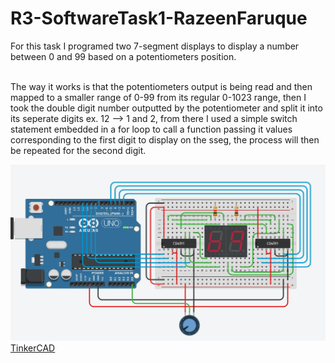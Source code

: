 # R3-SoftwareTask1-RazeenFaruque

For this task I programed two 7-segment displays to display a number between 0 and 99 based on a potentiometers position.  
 <br>

The way it works is that the potentiometers output is being read and then mapped to a smaller range of 0-99 from its regular 0-1023 range, then I took the double digit number outputted by the potentiometer and split it into its seperate digits ex. 12 --> 1 and 2, from there I used a simple switch statement embedded in a for loop to call a function passing it values corresponding to the first digit to display on the sseg, the process will then be repeated for the second digit. 

![Arduino Project](Diagram.png)
[TinkerCAD](https://www.tinkercad.com/things/fR7qw6Eqs56-r3-softwaretask1-razeenfaruque)
